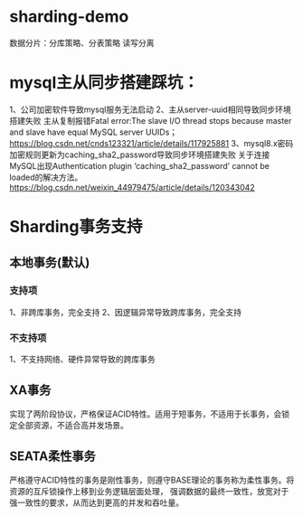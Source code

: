 # sharding-demo
数据分片：分库策略、分表策略
读写分离

# mysql主从同步搭建踩坑：
1、公司加密软件导致mysql服务无法启动
2、主从server-uuid相同导致同步环境搭建失败
主从复制报错Fatal error:The slave I/O thread stops because master and slave have equal MySQL server UUIDs；
https://blog.csdn.net/cnds123321/article/details/117925881
3、mysql8.x密码加密规则更新为caching_sha2_password导致同步环境搭建失败
关于连接MySQL出现Authentication plugin ‘caching_sha2_password’ cannot be loaded的解决方法。
https://blog.csdn.net/weixin_44979475/article/details/120343042

# Sharding事务支持
## 本地事务(默认)
### 支持项
1、非跨库事务，完全支持
2、因逻辑异常导致跨库事务，完全支持
### 不支持项
1、不支持网络、硬件异常导致的跨库事务
## XA事务
实现了两阶段协议，严格保证ACID特性。适用于短事务，不适用于长事务，会锁定全部资源，不适合高并发场景。
## SEATA柔性事务
严格遵守ACID特性的事务是刚性事务，则遵守BASE理论的事务称为柔性事务。将资源的互斥锁操作上移到业务逻辑层面处理，
强调数据的最终一致性，放宽对于强一致性的要求，从而达到更高的并发和吞吐量。


